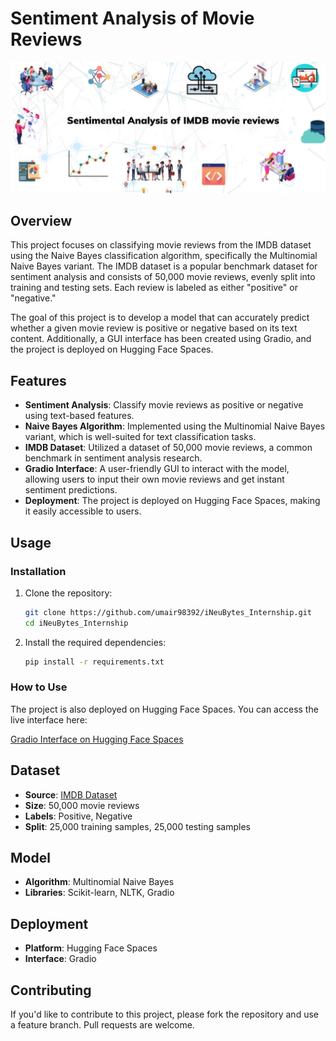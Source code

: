 # Sentiment Analysis of Movie Reviews

![Project Image](img.webp)

## Overview

This project focuses on classifying movie reviews from the IMDB dataset using the Naive Bayes classification algorithm, specifically the Multinomial Naive Bayes variant. The IMDB dataset is a popular benchmark dataset for sentiment analysis and consists of 50,000 movie reviews, evenly split into training and testing sets. Each review is labeled as either "positive" or "negative."

The goal of this project is to develop a model that can accurately predict whether a given movie review is positive or negative based on its text content. Additionally, a GUI interface has been created using Gradio, and the project is deployed on Hugging Face Spaces.

## Features

- **Sentiment Analysis**: Classify movie reviews as positive or negative using text-based features.
- **Naive Bayes Algorithm**: Implemented using the Multinomial Naive Bayes variant, which is well-suited for text classification tasks.
- **IMDB Dataset**: Utilized a dataset of 50,000 movie reviews, a common benchmark in sentiment analysis research.
- **Gradio Interface**: A user-friendly GUI to interact with the model, allowing users to input their own movie reviews and get instant sentiment predictions.
- **Deployment**: The project is deployed on Hugging Face Spaces, making it easily accessible to users.

## Usage

### Installation

1. Clone the repository:
    ```bash
    git clone https://github.com/umair98392/iNeuBytes_Internship.git
    cd iNeuBytes_Internship
    ```

2. Install the required dependencies:
    ```bash
    pip install -r requirements.txt
    ```



### How to Use

The project is also deployed on Hugging Face Spaces. You can access the live interface here:

[Gradio Interface on Hugging Face Spaces](https://huggingface.co/spaces/your-username/your-project-name)

## Dataset

- **Source**: [IMDB Dataset](https://ai.stanford.edu/~amaas/data/sentiment/)
- **Size**: 50,000 movie reviews
- **Labels**: Positive, Negative
- **Split**: 25,000 training samples, 25,000 testing samples

## Model

- **Algorithm**: Multinomial Naive Bayes
- **Libraries**: Scikit-learn, NLTK, Gradio

## Deployment

- **Platform**: Hugging Face Spaces
- **Interface**: Gradio

## Contributing

If you'd like to contribute to this project, please fork the repository and use a feature branch. Pull requests are welcome.
